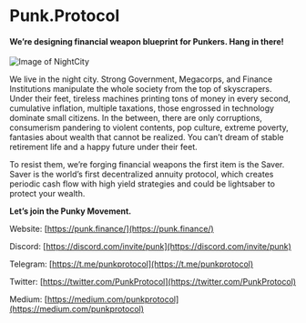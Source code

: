 # Punk.Protocol

#### We’re designing financial weapon blueprint for Punkers. Hang in there!

![Image of NightCity](https://raw.githubusercontent.com/PunkFinance/punk.protocol/master/nightcity.png)

We live in the night city. Strong Government, Megacorps, and Finance Institutions manipulate the whole society from the top of skyscrapers. Under their feet, tireless machines printing tons of money in every second, cumulative inflation, multiple taxations, those engrossed in technology dominate small citizens. In the between, there are only corruptions, consumerism pandering to violent contents, pop culture, extreme poverty, fantasies about wealth that cannot be realized. You can’t dream of stable retirement life and a happy future under their feet.

To resist them, we’re forging financial weapons the first item is the Saver. Saver is the world’s first decentralized annuity protocol, which creates periodic cash flow with high yield strategies and could be lightsaber to protect your wealth.

**Let’s join the Punky Movement.**

Website: [https://punk.finance/](https://punk.finance/)

Discord: [https://discord.com/invite/punk](https://discord.com/invite/punk)

Telegram: [https://t.me/punkprotocol](https://t.me/punkprotocol)

Twitter: [https://twitter.com/PunkProtocol](https://twitter.com/PunkProtocol)

Medium: [https://medium.com/punkprotocol](https://medium.com/punkprotocol)
